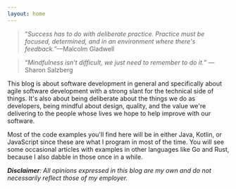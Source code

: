 ```yaml
---
layout: home 
---
```


> &ldquo;_Success has to do with deliberate practice. Practice must be focused,
> determined, and in an environment where there's feedback._&rdquo;&mdash;Malcolm Gladwell

> &ldquo;_Mindfulness isn't difficult, we just need to remember to do it._&rdquo;
> &mdash;Sharon Salzberg


This blog is about software development in general and specifically about agile software development with a strong slant for the technical side of things. 
It's also about being deliberate about the things we do as developers, being mindful about design, quality, and the value we're delivering to the people 
whose lives we hope to help improve with our software. 

Most of the code examples you'll find here will be in either Java, Kotlin, or JavaScript since these are what I program in most of the time. You will see
some occasional articles with examples in other languages like Go and Rust, because I also dabble in those once in a while.


_**Disclaimer**: All opinions expressed in this blog are my own and do not necessarily reflect those of my employer._

